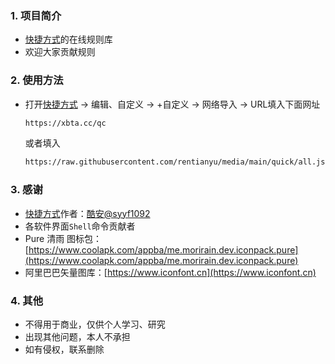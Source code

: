 ### 1. 项目简介

- [快捷方式](https://www.coolapk.com/apk/com.syyf.quickpay)的在线规则库
- 欢迎大家贡献规则

### 2. 使用方法

- 打开[快捷方式](https://www.coolapk.com/apk/com.syyf.quickpay) -> 编辑、自定义 -> +自定义 -> 网络导入 -> URL填入下面网址

  ```bash
  https://xbta.cc/qc
  ```

  或者填入

  ```bash
  https://raw.githubusercontent.com/rentianyu/media/main/quick/all.json
  ```

### 3. 感谢

- [快捷方式](https://www.coolapk.com/apk/com.syyf.quickpay)作者：[酷安@syyf1092](http://www.coolapk.com/u/1197378)
- 各软件界面`Shell`命令贡献者
- Pure 清雨 图标包：[https://www.coolapk.com/appba/me.morirain.dev.iconpack.pure](https://www.coolapk.com/appba/me.morirain.dev.iconpack.pure)
- 阿里巴巴矢量图库：[https://www.iconfont.cn](https://www.iconfont.cn)

### 4. 其他

- 不得用于商业，仅供个人学习、研究
- 出现其他问题，本人不承担
- 如有侵权，联系删除
